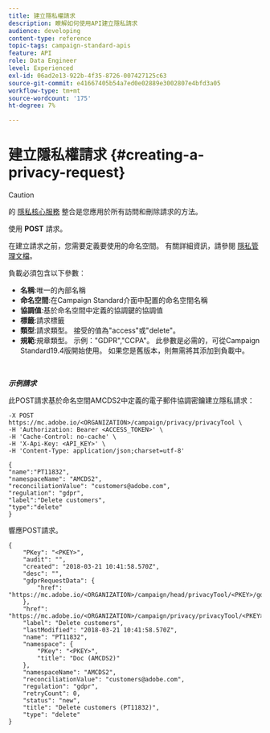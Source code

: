 ```yaml
---
title: 建立隱私權請求
description: 瞭解如何使用API建立隱私請求
audience: developing
content-type: reference
topic-tags: campaign-standard-apis
feature: API
role: Data Engineer
level: Experienced
exl-id: 06ad2e13-922b-4f35-8726-007427125c63
source-git-commit: e41667405b54a7ed0e02889e3002807e4bfd3a05
workflow-type: tm+mt
source-wordcount: '175'
ht-degree: 7%

---
```


# 建立隱私權請求 {#creating-a-privacy-request}

>[!CAUTION]
>
>的 [隱私核心服務](https://adobe.io/apis/cloudplatform/gdpr.html) 整合是您應用於所有訪問和刪除請求的方法。 <!--Starting 19.4, the use of the Campaign API and interface for access and delete requests is deprecated. For more on Campaign Standard deprecated and removed features, refer to [this page](../../rn/using/deprecated-features.md).-->

使用 **POST** 請求。

在建立請求之前，您需要定義要使用的命名空間。 有關詳細資訊，請參閱 [隱私管理文檔](../../start/using/privacy-requests.md)。

負載必須包含以下參數：

* **名稱**:唯一的內部名稱
* **命名空間**:在Campaign Standard介面中配置的命名空間名稱
* **協調值**:基於命名空間中定義的協調鍵的協調值
* **標籤**:請求標籤
* **類型**:請求類型。 接受的值為&quot;access&quot;或&quot;delete&quot;。
* **規範**:規章類型。 示例：&quot;GDPR&quot;,&quot;CCPA&quot;。 此參數是必需的，可從Campaign Standard19.4版開始使用。 如果您是舊版本，則無需將其添加到負載中。

<br/>

***示例請求***

此POST請求基於命名空間AMCDS2中定義的電子郵件協調密鑰建立隱私請求：

```
-X POST https://mc.adobe.io/<ORGANIZATION>/campaign/privacy/privacyTool \
-H 'Authorization: Bearer <ACCESS_TOKEN>' \
-H 'Cache-Control: no-cache' \
-H 'X-Api-Key: <API_KEY>' \
-H 'Content-Type: application/json;charset=utf-8'

{
"name":"PT11832",
"namespaceName": "AMCDS2",
"reconciliationValue": "customers@adobe.com",
"regulation": "gdpr",
"label":"Delete customers",
"type":"delete"
}
```

響應POST請求。

```
{
    "PKey": "<PKEY>",
    "audit": "",
    "created": "2018-03-21 10:41:58.570Z",
    "desc": "",
    "gdprRequestData": {
        "href": "https://mc.adobe.io/<ORGANIZATION>/campaign/head/privacyTool/<PKEY>/gdprRequestData/"
    },
    "href": "https://mc.adobe.io/<ORGANIZATION>/campaign/privacy/privacyTool/<PKEY>",
    "label": "Delete customers",
    "lastModified": "2018-03-21 10:41:58.570Z",
    "name": "PT11832",
    "namespace": {
        "PKey": "<PKEY>",
        "title": "Doc (AMCDS2)"
    },
    "namespaceName": "AMCDS2",
    "reconciliationValue": "customers@adobe.com",
    "regulation": "gdpr",
    "retryCount": 0,
    "status": "new",
    "title": "Delete customers (PT11832)",
    "type": "delete"
}
```
